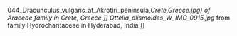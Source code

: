 044_Dracunculus_vulgaris_at_Akrotiri_peninsula,_Crete,_Greece.jpg_) of Araceae family in Crete, Greece.]] Ottelia_alismoides_W_IMG_0915.jpg_ from family Hydrocharitaceae in Hyderabad, India.]]
